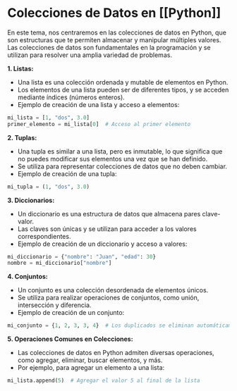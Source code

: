 # **Colecciones de Datos en [[Python]]**

En este tema, nos centraremos en las colecciones de datos en Python, que son estructuras que te permiten almacenar y manipular múltiples valores. Las colecciones de datos son fundamentales en la programación y se utilizan para resolver una amplia variedad de problemas.

**1. Listas:**
   - Una lista es una colección ordenada y mutable de elementos en Python.
   - Los elementos de una lista pueden ser de diferentes tipos, y se acceden mediante índices (números enteros).
   - Ejemplo de creación de una lista y acceso a elementos:

```python
mi_lista = [1, "dos", 3.0]
primer_elemento = mi_lista[0]  # Acceso al primer elemento
```

**2. Tuplas:**
   - Una tupla es similar a una lista, pero es inmutable, lo que significa que no puedes modificar sus elementos una vez que se han definido.
   - Se utiliza para representar colecciones de datos que no deben cambiar.
   - Ejemplo de creación de una tupla:

```python
mi_tupla = (1, "dos", 3.0)
```

**3. Diccionarios:**
   - Un diccionario es una estructura de datos que almacena pares clave-valor.
   - Las claves son únicas y se utilizan para acceder a los valores correspondientes.
   - Ejemplo de creación de un diccionario y acceso a valores:

```python
mi_diccionario = {"nombre": "Juan", "edad": 30}
nombre = mi_diccionario["nombre"]
```

**4. Conjuntos:**
   - Un conjunto es una colección desordenada de elementos únicos.
   - Se utiliza para realizar operaciones de conjuntos, como unión, intersección y diferencia.
   - Ejemplo de creación de un conjunto:
   
```python
mi_conjunto = {1, 2, 3, 3, 4}  # Los duplicados se eliminan automáticamente
```

**5. Operaciones Comunes en Colecciones:**
   - Las colecciones de datos en Python admiten diversas operaciones, como agregar, eliminar, buscar elementos, y más.
   - Por ejemplo, para agregar un elemento a una lista:
   
 ```python
 mi_lista.append(5)  # Agregar el valor 5 al final de la lista
 ```
